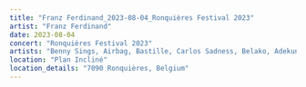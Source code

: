 ```yaml
---
title: "Franz Ferdinand_2023-08-04_Ronquières Festival 2023"
artist: "Franz Ferdinand"
date: 2023-08-04
concert: "Ronquières Festival 2023"
artists: "Benny Sings, Airbag, Bastille, Carlos Sadness, Belako, Adekunle GOLD, Adé, Bully, Coach Party, Blaas of Glory, Biig Piig, Claude, Amaia, Caballero & JeanJass, Anfisa Letyago, Pixies, Bombay Bicycle Club, Abraham Alexander, Alina Pash, Bob uit Zuid, Dorian, Antoon, 5 Seconds of Summer, Dawid Kwiatkowski, Błażej Król, Arctic Monkeys, Ayron Jones, AFI, AR/CO, Angel Olsen, Bökkers, alt-J, Antònia Font, Disiz, Benson Boone, Bedoes, Carolina Durante, Aczino, Benjamin Biolay, 070 Shake, Black Country, New Road, Franz Ferdinand"
location: "Plan Incliné"
location_details: "7090 Ronquières, Belgium"
---
```

